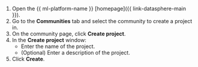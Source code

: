 1. Open the {{ ml-platform-name }} [homepage]({{ link-datasphere-main }}).
1. Go to the **Communities** tab and select the community to create a project in.
1. On the community page, click **Create project**.
1. In the **Create project** window:
   * Enter the name of the project.
   * (Optional) Enter a description of the project.    
1. Click **Create**.